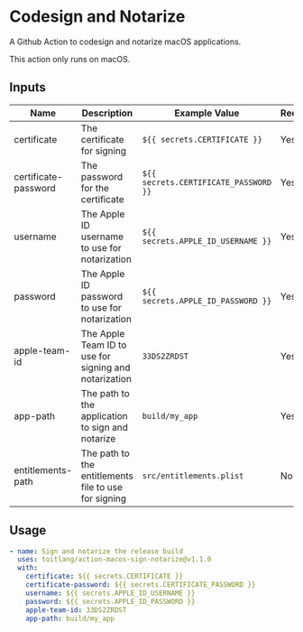 # Codesign and Notarize

A Github Action to codesign and notarize macOS applications.

This action only runs on macOS.

## Inputs

| Name | Description | Example Value                         | Required |
| ---- | ----------- |---------------------------------------| -------- |
| certificate | The certificate for signing | `${{ secrets.CERTIFICATE }}` | Yes |
| certificate-password | The password for the certificate | `${{ secrets.CERTIFICATE_PASSWORD }}` | Yes |
| username | The Apple ID username to use for notarization | `${{ secrets.APPLE_ID_USERNAME }}` | Yes |
| password | The Apple ID password to use for notarization | `${{ secrets.APPLE_ID_PASSWORD }}` | Yes |
| apple-team-id | The Apple Team ID to use for signing and notarization | `33DS2ZRDST` | Yes |
| app-path | The path to the application to sign and notarize | `build/my_app` | Yes |
| entitlements-path | The path to the entitlements file to use for signing | `src/entitlements.plist` | No |

## Usage

```yaml
- name: Sign and notarize the release build
  uses: toitlang/action-macos-sign-notarize@v1.1.0
  with:
    certificate: ${{ secrets.CERTIFICATE }}
    certificate-password: ${{ secrets.CERTIFICATE_PASSWORD }}
    username: ${{ secrets.APPLE_ID_USERNAME }}
    password: ${{ secrets.APPLE_ID_PASSWORD }}
    apple-team-id: 33DS2ZRDST
    app-path: build/my_app
```
